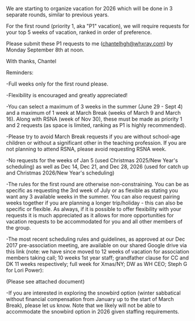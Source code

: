 We are starting to organize vacation for 2026 which will be done in 3 separate rounds, similar to previous years.

For the first round (priority 1, aka "P1" vacation), we will require requests for your top 5 weeks of vacation, ranked in order of preference.

Please submit these P1 requests to me 
(chantelhgh@whxray.com) by Monday September 8th at noon.


With thanks,
Chantel

 
Reminders:

-Full weeks only for the first round please.

-Flexibility is encouraged and greatly appreciated!

-You can select a maximum of 3 weeks in the summer (June 29 - Sept 4) and a maximum of 1 week at March Break (weeks of March 9 and March 16). Along with RSNA (week of Nov 30), these must be made as priority 1 and 2 requests (as space is limited, ranking as P1 is highly recommended).

-Please try to avoid March Break requests if you are without school-age children or without a significant other in the teaching profession. If you are not planning to attend RSNA, please avoid requesting RSNA week.

-No requests for the weeks of Jan 5 (used Christmas 2025/New Year's scheduling) as well as Dec 14, Dec 21, and Dec 28, 2026 (used for catch up and Christmas 2026/New Year's scheduling)

-The rules for the first round are otherwise non-constraining. You can be as specific as requesting the 3rd week of July or as flexible as stating you want any 3 available weeks in the summer. You can also request pairing weeks together if you are planning a longer trip/holiday - this can also be specific or flexible. As always, if it is possible to offer flexibility with your requests it is much appreciated as it allows for more opportunities for vacation requests to be accommodated for you and all other members of the group.

-The most recent scheduling rules and guidelines, as approved at our Dec 2017 pre-association meeting, are available on our shared Google drive via this link (note: we have since moved to 12 weeks of vacation for association members taking call; 10 weeks 1st year staff; grandfather clause for CC and DK 11 weeks respectively; full week for Xmas/NY; DW as WH CEO; Steph G for Lori Power):
 
(Please see attached document)

-If you are interested in exploring the snowbird option (winter sabbatical without financial compensation from January up to the start of March Break), please let us know. Note that we likely will not be able to accommodate the snowbird option in 2026 given staffing requirements.